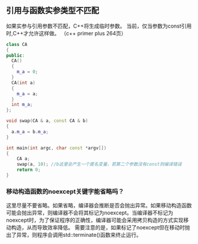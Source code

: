 ## 引用与函数实参类型不匹配
如果实参与引用参数不匹配，C++将生成临时参数。 当前，仅当参数为const引用时,C++才允许这样做。 （c++ primer plus 264页）
```c++
class CA
{
public:
  CA()
  {
    m_a = 0;
  }
  CA(int a)
  {
    m_a = a;
  }
  int m_a;
};

void swap(CA & a, const CA & b) 
{
  a.m_a = b.m_a;
}

int main(int argc, char const *argv[])
{
    CA a;
    swap(a, 10); //b这里会产生一个匿名变量，若第二个参数没有const则编译错误
    return 0;
}

```

### 移动构造函数的noexcept关键字能省略吗？
这里尽量不要省略。如果省略，编译器会推断是否会抛出异常。如果移动构造函数可能会抛出异常，则编译器不会将其标记为noexcept。当编译器不标记为noexcept时，为了保证程序的正确性，编译器可能会采用拷贝构造的方式实现移动构造，从而导致效率降低。
需要注意的是，如果标记了noexcept但在移动时抛出了异常，则程序会调用std::terminate()函数来终止运行。